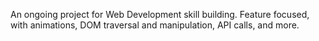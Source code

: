 An ongoing project for Web Development skill building.
Feature focused, with animations, DOM traversal and manipulation, API calls, and more.


